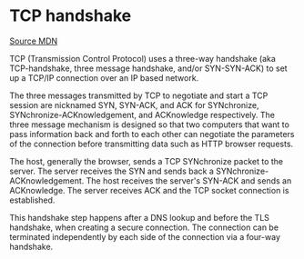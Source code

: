 # TCP handshake

[Source MDN](https://developer.mozilla.org/en-US/docs/Glossary/TCP_handshake) 

TCP (Transmission Control Protocol) uses a
three-way handshake (aka TCP-handshake, three
message handshake, and/or SYN-SYN-ACK) to set up a
TCP/IP connection over an IP based network.

The three messages transmitted by TCP to negotiate
and start a TCP session are nicknamed SYN,
SYN-ACK, and ACK for SYNchronize,
SYNchronize-ACKnowledgement, and ACKnowledge
respectively. The three message mechanism is
designed so that two computers that want to pass
information back and forth to each other can
negotiate the parameters of the connection before
transmitting data such as HTTP browser requests.

The host, generally the browser, sends a TCP
SYNchronize packet to the server. The server
receives the SYN and sends back a
SYNchronize-ACKnowledgement. The host receives the
server's SYN-ACK and sends an ACKnowledge. The
server receives ACK and the TCP socket connection
is established.

This handshake step happens after a DNS lookup and
before the TLS handshake, when creating a secure
connection. The connection can be terminated
independently by each side of the connection via a
four-way handshake.
